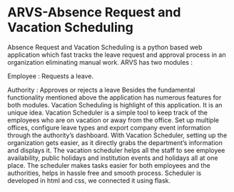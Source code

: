 # ARVS-Absence Request and Vacation Scheduling
Absence Request and Vacation Scheduling is a python based web application which fast tracks the leave request and approval process in an organization eliminating manual work. ARVS has two modules :

Employee : Requests a leave.

Authority : Approves or rejects a leave Besides the fundamental functionality mentioned above the application has numerous features for both modules. Vacation Scheduling is highlight of this application. It is an unique idea. Vacation Scheduler is a simple tool to keep track of the employees who are on vacation or away from the office. Set up multiple offices, configure leave types and export company event information through the authority’s dashboard. With Vacation Scheduler, setting up the organization gets easier, as it directly grabs the department’s information and displays it. The vacation scheduler helps all the staff to see employee availability, public holidays and institution events and holidays all at one place. The scheduler makes tasks easier for both employees and the authorities, helps in hassle free and smooth process. Scheduler is developed in html and css, we connected it using flask.
